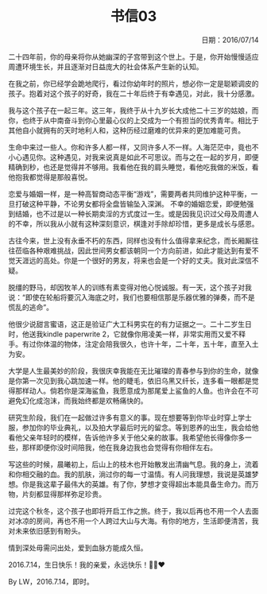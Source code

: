 <h1 style="text-align:center">书信03</h1>

<p align="right">日期：2016/07/14</p>

二十四年前，你的母亲将你从她幽深的子宫带到这个世上。于是，你开始慢慢适应周遭环境生长，并且逐渐对日益庞大的社会体系产生新的认知。

在我之前，你已经学会跪地爬行，看过你幼年时的照片，想必你一定是聪颖调皮的孩子。抱着对这个孩子的好奇，我在二十年后终于有幸遇见，对此，我十分感激。

我与这个孩子在一起三年。这三年，我终于从十九岁长大成他二十三岁的姑娘，而你，也终于从中南奋斗到你心里最心仪的上交成为一个有担当的优秀青年。相比于其他自小就拥有的天时地利人和，这种历经过磨难的优异来的更加难能可贵。

生命中来过一些人。你和许多人都一样，又同许多人不一样。人海茫茫中，竟也不小心遇见你。这种遇见，对我来说真是如此不可思议。而与之在一起的岁月，即便精确到秒，也还是觉得并不够用。我看他在我的肩头睡觉，看他吃我做的米饭，看他抱我都觉得是那般喜悦。

恋爱与婚姻一样，是一种高智商动态平衡“游戏”，需要两者共同维护这种平衡，一旦打破这种平静，不论男女都将全盘皆输坠入深渊。 不幸的婚姻恋爱，即便勉强到结婚，也不过是以一种长期卖淫的方式度过一生。或是因我见识过父母及周遭人的不幸，所以我从小就有这种深刻意识，棋逢对手除却珍惜，更多是成长与感恩。

古往今来，世上没有永垂不朽的东西，同样也没有什么值得拿来纪念，而长厢厮往往莅临各种艰难挑战，因此世间男女都该朝同一个方向前进，如此才能达到有爱不觉天涯远的高处。你是一个很好的男友，将来也会是一个好的丈夫。我对此深信不疑。

脱缰的野马，却因牧羊人的训练有素变得对他心悦诚服。有一天，这个孩子对我说：“即使在轮船将要沉入海底之时，我们也要相信那是乐器优雅的弹奏，而不是慌乱的逃命”。

他很少说甜言蜜语，这正是验证广大工科男实在的有力证据之一。二十二岁生日时，他送我kindle paperwrite 2，它就像你用凌美一样，非常实用而又爱不释手。有过你体温的物体，注定会陪我很久，也许十年，二十年，五十年，直至入土为安。

大学是人生最美妙的阶段，我很庆幸我能在无比璀璨的青春参与到你的生命，就像是你第一次见到我心跳加速一样。他的睫毛，依旧乌黑又纤长，连多看一眼都是觉得那样动人。倘若你是深海鲨鱼，我愿意成为那尾爱上鲨鱼的人鱼。也许会在不可避免幻化成泡沫，而我始终都是欢畅痛快的。

研究生阶段，我们在一起做过许多有意义的事。现在想要等到你毕业时穿上学士服，参加你的毕业典礼，以及拍大学最后时光的留念。等到恩养的出生，我会给他看他父亲年轻时的模样，告诉他许多关于他父亲的故事。我希望他长得像你多一些，那样即便你没时间陪我，他在我身边我也会觉得有你相伴左右。

写这些的时候，晨曦初上，后山上的枝木也开始散发出清幽气息。我的身上，流着和你相交融的血。我的肌肤，淌过你的每一寸温情。有人问我理想，我说是英雄梦想。你是我这辈子最伟大的英雄。有了你，梦想才变得超出本能具备生命力。而万物，片刻都显得那样弥足珍贵。

过完这个秋冬，这个孩子也即将开启工作之旅。终于，我以后再也不用一个人去面对冰凉的房间，再也不用一个人跨过大山与大海。有你的地方，生活即便清苦，我对未来依旧感到有盼头。

情到深处毋需问出处，爱到血脉方能成久恒。

2016.7.14，生日快乐！我的亲爱，永远快乐！👑🐒❤️

By  LW，2016.7.14，即时。